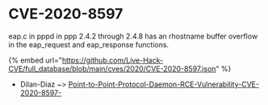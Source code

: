 # CVE-2020-8597

eap.c in pppd in ppp 2.4.2 through 2.4.8 has an rhostname buffer overflow in the eap_request and eap_response functions.

{% embed url="https://github.com/Live-Hack-CVE/full_database/blob/main/cves/2020/CVE-2020-8597.json" %}


* Dilan-Diaz ~> [Point-to-Point-Protocol-Daemon-RCE-Vulnerability-CVE-2020-8597-](https://www.alice-snow.ru/2020/database/cve-2020-8597/point-to-point-protocol-daemon-rce-vulnerability-cve-2020-8597--dilan-diaz)